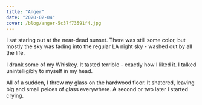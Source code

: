 ```yaml
---
title: "Anger"
date: "2020-02-04"
cover: /blog/anger-5c37f73591f4.jpg
---
```


I sat staring out at the near-dead sunset. There was still some color, but mostly the sky was fading into the regular LA night sky - washed out by all the life.

I drank some of my Whiskey. It tasted terrible - exactly how I liked it. I talked unintelligibly to myself in my head.

All of a sudden, I threw my glass on the hardwood floor. It shatered, leaving big and small peices of glass everywhere. A second or two later I started crying.

